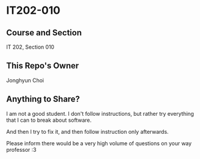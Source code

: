 # IT202-010

## Course and Section

IT 202, Section 010

## This Repo's Owner

Jonghyun Choi

## Anything to Share?

I am not a good student. I don't follow instructions, but rather try everything that I can to break about software.

And then I try to fix it, and then follow instruction only afterwards.

Please inform there would be a very high volume of questions on your way professor :3

